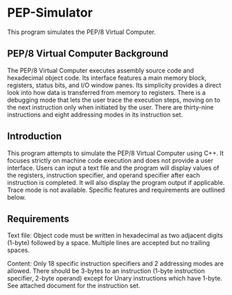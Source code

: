 # PEP-Simulator
This program simulates the PEP/8 Virtual Computer.

PEP/8 Virtual Computer Background
-----------------------
The PEP/8 Virtual Computer executes assembly source code and hexadecimal object code. Its interface features a main memory block, registers, status bits, and I/O window panes. Its simplicity provides a direct look into how data is transferred from memory to registers. There is a debugging mode that lets the user trace the execution steps, moving on to the next instruction only when initiated by the user. There are thirty-nine instructions and eight addressing modes in its instruction set.

Introduction
-----------------------
This program attempts to simulate the PEP/8 Virtual Computer using C++. It focuses strictly on machine code execution and does not provide a user interface. Users can input a text file and the program will display values of the registers, instruction specifier, and operand specifier after each instruction is completed. It will also display the program output if applicable. Trace mode is not available. Specific features and requirements are outlined below.

Requirements
----------------------
Text file: Object code must be written in hexadecimal as two adjacent digits (1-byte) followed by a space. Multiple lines are accepted but no trailing spaces.

Content: Only 18 specific instruction specifiers and 2 addressing modes are allowed. There should be 3-bytes to an instruction (1-byte instruction specifier, 2-byte operand) except for Unary instructions which have 1-byte. See attached document for the instruction set.

